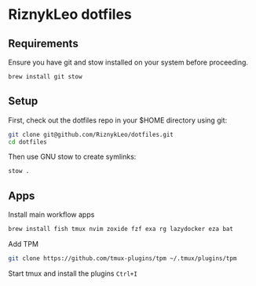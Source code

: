 # RiznykLeo dotfiles

## Requirements

Ensure you have git and stow installed on your system before proceeding.

```bash
brew install git stow
```

## Setup

First, check out the dotfiles repo in your $HOME directory using git:

```bash
git clone git@github.com/RiznykLeo/dotfiles.git
cd dotfiles
```

Then use GNU stow to create symlinks:

```bash
stow .
```

## Apps

Install main workflow apps

```bash
brew install fish tmux nvim zoxide fzf exa rg lazydocker eza bat

```

Add TPM

```bash
git clone https://github.com/tmux-plugins/tpm ~/.tmux/plugins/tpm

```

Start tmux and install the plugins `Ctrl+I`
